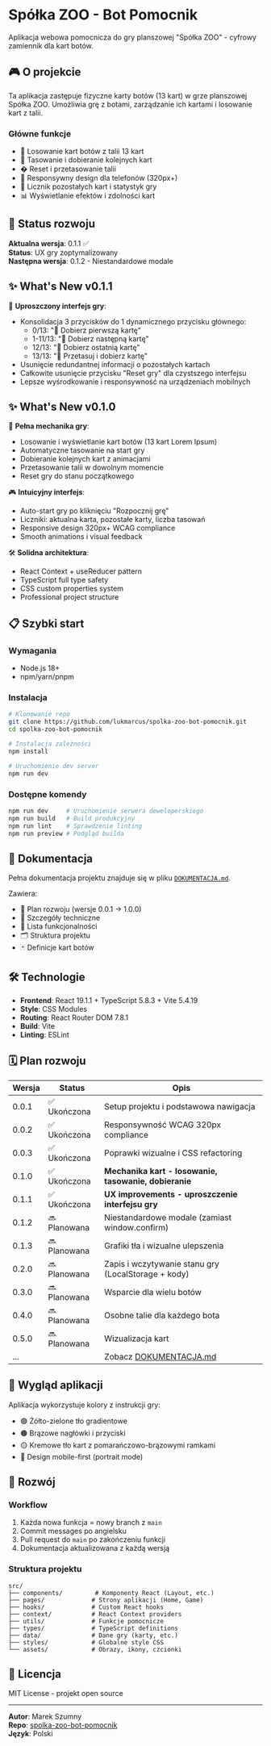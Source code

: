 # Spółka ZOO - Bot Pomocnik

Aplikacja webowa pomocnicza do gry planszowej "Spółka ZOO" - cyfrowy zamiennik dla kart botów.

## 🎮 O projekcie

Ta aplikacja zastępuje fizyczne karty botów (13 kart) w grze planszowej Spółka ZOO. Umożliwia grę z botami, zarządzanie ich kartami i losowanie kart z talii.

### Główne funkcje

- 🤖 Losowanie kart botów z talii 13 kart
- 🎲 Tasowanie i dobieranie kolejnych kart
- � Reset i przetasowanie talii
- 📱 Responsywny design dla telefonów (320px+)
- 🎯 Licznik pozostałych kart i statystyk gry
- 📊 Wyświetlanie efektów i zdolności kart

## 🚀 Status rozwoju

**Aktualna wersja**: 0.1.1 ✅  
**Status**: UX gry zoptymalizowany  
**Następna wersja**: 0.1.2 - Niestandardowe modale

## ✨ What's New v0.1.1

🎨 **Uproszczony interfejs gry**:

- Konsolidacja 3 przycisków do 1 dynamicznego przycisku głównego:
  - 0/13: "🎯 Dobierz pierwszą kartę"
  - 1-11/13: "🎯 Dobierz następną kartę"
  - 12/13: "🎯 Dobierz ostatnią kartę"
  - 13/13: "🔀 Przetasuj i dobierz kartę"
- Usunięcie redundantnej informacji o pozostałych kartach
- Całkowite usunięcie przycisku "Reset gry" dla czystszego interfejsu
- Lepsze wyśrodkowanie i responsywność na urządzeniach mobilnych

## ✨ What's New v0.1.0

🎯 **Pełna mechanika gry**:

- Losowanie i wyświetlanie kart botów (13 kart Lorem Ipsum)
- Automatyczne tasowanie na start gry
- Dobieranie kolejnych kart z animacjami
- Przetasowanie talii w dowolnym momencie
- Reset gry do stanu początkowego

🎮 **Intuicyjny interfejs**:

- Auto-start gry po kliknięciu "Rozpocznij grę"
- Liczniki: aktualna karta, pozostałe karty, liczba tasowań
- Responsive design 320px+ WCAG compliance
- Smooth animations i visual feedback

🛠️ **Solidna architektura**:

- React Context + useReducer pattern
- TypeScript full type safety
- CSS custom properties system
- Professional project structure

## 📋 Szybki start

### Wymagania

- Node.js 18+
- npm/yarn/pnpm

### Instalacja

```bash
# Klonowanie repo
git clone https://github.com/lukmarcus/spolka-zoo-bot-pomocnik.git
cd spolka-zoo-bot-pomocnik

# Instalacja zależności
npm install

# Uruchomienie dev server
npm run dev
```

### Dostępne komendy

```bash
npm run dev     # Uruchomienie serwera deweloperskiego
npm run build   # Build produkcyjny
npm run lint    # Sprawdzenie linting
npm run preview # Podgląd builda
```

## 📖 Dokumentacja

Pełna dokumentacja projektu znajduje się w pliku [`DOKUMENTACJA.md`](./DOKUMENTACJA.md).

Zawiera:

- 🎯 Plan rozwoju (wersje 0.0.1 → 1.0.0)
- 🔧 Szczegóły techniczne
- 📝 Lista funkcjonalności
- 🗂️ Struktura projektu
- 🃏 Definicje kart botów

## 🛠️ Technologie

- **Frontend**: React 19.1.1 + TypeScript 5.8.3 + Vite 5.4.19
- **Style**: CSS Modules
- **Routing**: React Router DOM 7.8.1
- **Build**: Vite
- **Linting**: ESLint

## 🗓️ Plan rozwoju

| Wersja | Status       | Opis                                                  |
| ------ | ------------ | ----------------------------------------------------- |
| 0.0.1  | ✅ Ukończona | Setup projektu i podstawowa nawigacja                 |
| 0.0.2  | ✅ Ukończona | Responsywność WCAG 320px compliance                   |
| 0.0.3  | ✅ Ukończona | Poprawki wizualne i CSS refactoring                   |
| 0.1.0  | ✅ Ukończona | **Mechanika kart - losowanie, tasowanie, dobieranie** |
| 0.1.1  | ✅ Ukończona | **UX improvements - uproszczenie interfejsu gry**     |
| 0.1.2  | 🔜 Planowana | Niestandardowe modale (zamiast window.confirm)        |
| 0.1.3  | 🔜 Planowana | Grafiki tła i wizualne ulepszenia                     |
| 0.2.0  | 🔜 Planowana | Zapis i wczytywanie stanu gry (LocalStorage + kody)   |
| 0.3.0  | 🔜 Planowana | Wsparcie dla wielu botów                              |
| 0.4.0  | 🔜 Planowana | Osobne talie dla każdego bota                         |
| 0.5.0  | 🔜 Planowana | Wizualizacja kart                                     |
| ...    |              | Zobacz [DOKUMENTACJA.md](./DOKUMENTACJA.md)           |

## 🎨 Wygląd aplikacji

Aplikacja wykorzystuje kolory z instrukcji gry:

- 🟢 Żółto-zielone tło gradientowe
- 🟤 Brązowe nagłówki i przyciski
- 🟡 Kremowe tło kart z pomarańczowo-brązowymi ramkami
- 📱 Design mobile-first (portrait mode)

## 🤝 Rozwój

### Workflow

1. Każda nowa funkcja = nowy branch z `main`
2. Commit messages po angielsku
3. Pull request do `main` po zakończeniu funkcji
4. Dokumentacja aktualizowana z każdą wersją

### Struktura projektu

```
src/
├── components/         # Komponenty React (Layout, etc.)
├── pages/             # Strony aplikacji (Home, Game)
├── hooks/             # Custom React hooks
├── context/           # React Context providers
├── utils/             # Funkcje pomocnicze
├── types/             # TypeScript definitions
├── data/              # Dane gry (karty, etc.)
├── styles/            # Globalne style CSS
└── assets/            # Obrazy, ikony, czcionki
```

## 📄 Licencja

MIT License - projekt open source

---

**Autor**: Marek Szumny  
**Repo**: [spolka-zoo-bot-pomocnik](https://github.com/lukmarcus/spolka-zoo-bot-pomocnik)  
**Język**: Polski
